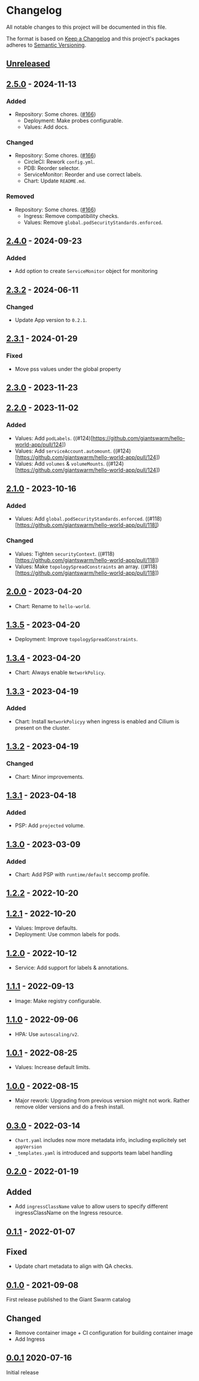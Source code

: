 # Changelog

All notable changes to this project will be documented in this file.

The format is based on [Keep a Changelog](http://keepachangelog.com/en/1.0.0/)
and this project's packages adheres to [Semantic Versioning](http://semver.org/spec/v2.0.0.html).

## [Unreleased]

## [2.5.0] - 2024-11-13

### Added

- Repository: Some chores. ([#166](https://github.com/giantswarm/hello-world-app/pull/166))
  - Deployment: Make probes configurable.
  - Values: Add docs.

### Changed

- Repository: Some chores. ([#166](https://github.com/giantswarm/hello-world-app/pull/166))
  - CircleCI: Rework `config.yml`.
  - PDB: Reorder selector.
  - ServiceMonitor: Reorder and use correct labels.
  - Chart: Update `README.md`.

### Removed

- Repository: Some chores. ([#166](https://github.com/giantswarm/hello-world-app/pull/166))
  - Ingress: Remove compatibility checks.
  - Values: Remove `global.podSecurityStandards.enforced`.

## [2.4.0] - 2024-09-23

### Added

- Add option to create `ServiceMonitor` object for monitoring

## [2.3.2] - 2024-06-11

### Changed

- Update App version to `0.2.1`.

## [2.3.1] - 2024-01-29

### Fixed

- Move pss values under the global property

## [2.3.0] - 2023-11-23

## [2.2.0] - 2023-11-02

### Added

- Values: Add `podLabels`. ((#124)[https://github.com/giantswarm/hello-world-app/pull/124])
- Values: Add `serviceAccount.automount`. ((#124)[https://github.com/giantswarm/hello-world-app/pull/124])
- Values: Add `volumes` & `volumeMounts`. ((#124)[https://github.com/giantswarm/hello-world-app/pull/124])

## [2.1.0] - 2023-10-16

### Added

- Values: Add `global.podSecurityStandards.enforced`. ((#118)[https://github.com/giantswarm/hello-world-app/pull/118])

### Changed

- Values: Tighten `securityContext`. ((#118)[https://github.com/giantswarm/hello-world-app/pull/118])
- Values: Make `topologySpreadConstraints` an array. ((#118)[https://github.com/giantswarm/hello-world-app/pull/118])

## [2.0.0] - 2023-04-20

- Chart: Rename to  `hello-world`.

## [1.3.5] - 2023-04-20

- Deployment: Improve `topologySpreadConstraints`.

## [1.3.4] - 2023-04-20

- Chart: Always enable `NetworkPolicy`.

## [1.3.3] - 2023-04-19

### Added

- Chart: Install `NetworkPolicyy` when ingress is enabled and Cilium is present on the cluster.

## [1.3.2] - 2023-04-19

### Changed

- Chart: Minor improvements.

## [1.3.1] - 2023-04-18

### Added

- PSP: Add `projected` volume.

## [1.3.0] - 2023-03-09

### Added

- Chart: Add PSP with `runtime/default` seccomp profile.

## [1.2.2] - 2022-10-20

## [1.2.1] - 2022-10-20

- Values: Improve defaults.
- Deployment: Use common labels for pods.

## [1.2.0] - 2022-10-12

- Service: Add support for labels & annotations.

## [1.1.1] - 2022-09-13

- Image: Make registry configurable.

## [1.1.0] - 2022-09-06

- HPA: Use `autoscaling/v2`.

## [1.0.1] - 2022-08-25

- Values: Increase default limits.

## [1.0.0] - 2022-08-15

- Major rework: Upgrading from previous version might not work. Rather remove older versions and do a fresh install.

## [0.3.0] - 2022-03-14

- `Chart.yaml` includes now more metadata info, including explicitely set `appVersion`
- `_templates.yaml` is introduced and supports team label handling

## [0.2.0] - 2022-01-19

## Added

- Add `ingressClassName` value to allow users to specify different ingressClassName on the Ingress resource.

## [0.1.1] - 2022-01-07

## Fixed

- Update chart metadata to align with QA checks.

## [0.1.0] - 2021-09-08

First release published to the Giant Swarm catalog

## Changed

- Remove container image + CI configuration for building container image
- Add Ingress

## [0.0.1] 2020-07-16

Initial release

[Unreleased]: https://github.com/giantswarm/hello-world-app/compare/v2.5.0...HEAD
[2.5.0]: https://github.com/giantswarm/hello-world-app/compare/v2.4.0...v2.5.0
[2.4.0]: https://github.com/giantswarm/hello-world-app/compare/v2.3.2...v2.4.0
[2.3.2]: https://github.com/giantswarm/hello-world-app/compare/v2.3.1...v2.3.2
[2.3.1]: https://github.com/giantswarm/hello-world-app/compare/v2.3.0...v2.3.1
[2.3.0]: https://github.com/giantswarm/hello-world-app/compare/v2.2.0...v2.3.0
[2.2.0]: https://github.com/giantswarm/hello-world-app/compare/v2.1.0...v2.2.0
[2.1.0]: https://github.com/giantswarm/hello-world-app/compare/v2.0.0...v2.1.0
[2.0.0]: https://github.com/giantswarm/hello-world-app/compare/v1.3.5...v2.0.0
[1.3.5]: https://github.com/giantswarm/hello-world-app/compare/v1.3.4...v1.3.5
[1.3.4]: https://github.com/giantswarm/hello-world-app/compare/v1.3.3...v1.3.4
[1.3.3]: https://github.com/giantswarm/hello-world-app/compare/v1.3.2...v1.3.3
[1.3.2]: https://github.com/giantswarm/hello-world-app/compare/v1.3.1...v1.3.2
[1.3.1]: https://github.com/giantswarm/hello-world-app/compare/v1.3.0...v1.3.1
[1.3.0]: https://github.com/giantswarm/hello-world-app/compare/v1.2.2...v1.3.0
[1.2.2]: https://github.com/giantswarm/hello-world-app/compare/v1.2.1...v1.2.2
[1.2.1]: https://github.com/giantswarm/hello-world-app/compare/v1.2.0...v1.2.1
[1.2.0]: https://github.com/giantswarm/hello-world-app/compare/v1.1.1...v1.2.0
[1.1.1]: https://github.com/giantswarm/hello-world-app/compare/v1.1.0...v1.1.1
[1.1.0]: https://github.com/giantswarm/hello-world-app/compare/v1.0.1...v1.1.0
[1.0.1]: https://github.com/giantswarm/hello-world-app/compare/v1.0.0...v1.0.1
[1.0.0]: https://github.com/giantswarm/hello-world-app/compare/v0.3.0...v1.0.0
[0.3.0]: https://github.com/giantswarm/hello-world-app/compare/v0.2.0...v0.3.0
[0.2.0]: https://github.com/giantswarm/hello-world-app/compare/v0.1.1...v0.2.0
[0.1.1]: https://github.com/giantswarm/hello-world-app/compare/v0.1.0...v0.1.1
[0.1.0]: https://github.com/giantswarm/hello-world-app/compare/v0.0.1...v0.1.0
[0.0.1]: https://github.com/giantswarm/hello-world-app/releases/tag/v0.0.1
